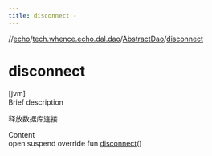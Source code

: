 ```yaml
---
title: disconnect -
---
```

//[echo](../../index.md)/[tech.whence.echo.dal.dao](../index.md)/[AbstractDao](index.md)/[disconnect](disconnect.md)



# disconnect  
[jvm]  
Brief description  


释放数据库连接

  
Content  
open suspend override fun [disconnect](disconnect.md)()  



